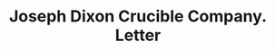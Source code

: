 ---
doi: 10.7916/D88D176M
date_other: '1890'
date_other_textual: 1890-1899
form: correspondence
genre:
- Letters (correspondence)
name:
- Joseph Dixon Crucible Company
object_in_context_url: https://biggert.cul.columbia.edu/items/view/ave_biggert_00033
subject_hierarchical_geographic:
- San Francisco, California, United States
subject_name:
- Joseph Dixon Crucible Company
title: Joseph Dixon Crucible Company. Letter
sort_title: Joseph Dixon Crucible Company. Letter
call_number: ave_biggert_00033
coordinates:
- 37.78333333333333,-122.41666666666667
pid: ave_biggert_00033
identifiers: ave_biggert_00033
canvas_id: ldpd:395308
permalink: "/items/ave_biggert_00033/"
layout: iiif-image-page
---